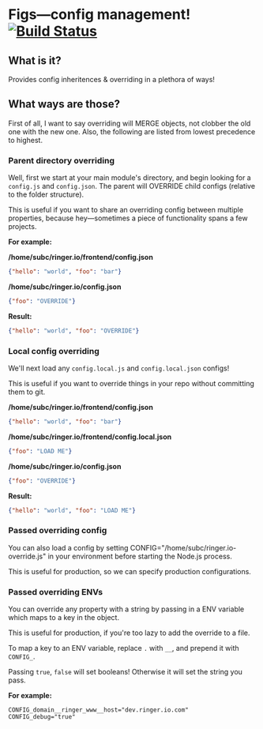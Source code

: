 # Figs—config management! [![Build Status](https://secure.travis-ci.org/Submersible/node-figs.png?branch=master)](http://travis-ci.org/Submersible/node-figs)

## What is it?

Provides config inheritences & overriding in a plethora of ways!

## What ways are those?

First of all, I want to say overriding will MERGE objects, not clobber the old
one with the new one.  Also, the following are listed from lowest precedence to
highest.

### Parent directory overriding

Well, first we start at your main module's directory, and begin looking for a
`config.js` and `config.json`.  The parent will OVERRIDE child configs (relative
to the folder structure).

This is useful if you want to share an overriding config between multiple
properties, because hey—sometimes a piece of functionality spans a few projects.

**For example:**

**/home/subc/ringer.io/frontend/config.json**
```json
{"hello": "world", "foo": "bar"}
```

**/home/subc/ringer.io/config.json**
```json
{"foo": "OVERRIDE"}
```

**Result:**
```json
{"hello": "world", "foo": "OVERRIDE"}
```

### Local config overriding

We'll next load any `config.local.js` and `config.local.json` configs!

This is useful if you want to override things in your repo without committing
them to git.

**/home/subc/ringer.io/frontend/config.json**
```json
{"hello": "world", "foo": "bar"}
```
**/home/subc/ringer.io/frontend/config.local.json**
```json
{"foo": "LOAD ME"}
```

**/home/subc/ringer.io/config.json**
```json
{"foo": "OVERRIDE"}
```

**Result:**
```json
{"hello": "world", "foo": "LOAD ME"}
```

### Passed overriding config

You can also load a config by setting CONFIG="/home/subc/ringer.io-override.js" in
your environment before starting the Node.js process.

This is useful for production, so we can specify production configurations.

### Passed overriding ENVs

You can override any property with a string by passing in a ENV variable which
maps to a key in the object.

This is useful for production, if you're too lazy to add the override to a file.

To map a key to an ENV variable, replace `.` with `__`, and prepend it with
`CONFIG_`.

Passing `true`, `false` will set booleans!  Otherwise it will set the string you pass.

**For example:**

```
CONFIG_domain__ringer_www__host="dev.ringer.io.com"
CONFIG_debug="true"
```
